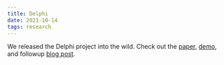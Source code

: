 ```yaml
---
title: Delphi
date: 2021-10-14
tags: research
---
```


We released the Delphi project into the wild. Check out the [paper](https://arxiv.org/abs/2110.07574), [demo](https://delphi.allenai.org/), and followup [blog post](https://blog.allenai.org/towards-machine-ethics-and-norms-d64f2bdde6a3).
